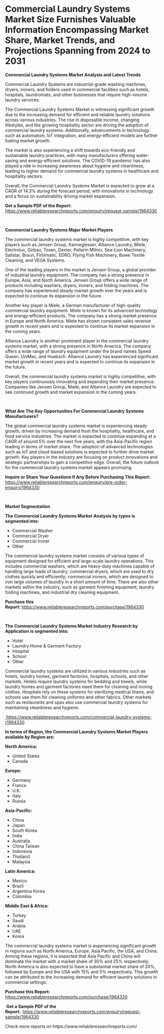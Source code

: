 <p><h1>Commercial Laundry Systems Market Size Furnishes Valuable Information Encompassing Market Share, Market Trends, and Projections Spanning from 2024 to 2031</h1></p><p><strong>Commercial Laundry Systems Market Analysis and Latest Trends</strong></p>
<p><p>Commercial Laundry Systems are industrial-grade washing machines, dryers, ironers, and folders used in commercial facilities such as hotels, hospitals, laundromats, and other businesses that require high-volume laundry services.</p><p>The Commercial Laundry Systems Market is witnessing significant growth due to the increasing demand for efficient and reliable laundry solutions across various industries. The rise in disposable income, changing lifestyles, and the growing hospitality sector are driving the adoption of commercial laundry systems. Additionally, advancements in technology such as automation, IoT integration, and energy-efficient models are further fueling market growth.</p><p>The market is also experiencing a shift towards eco-friendly and sustainable laundry practices, with many manufacturers offering water-saving and energy-efficient solutions. The COVID-19 pandemic has also played a role in increasing awareness about hygiene and cleanliness, leading to higher demand for commercial laundry systems in healthcare and hospitality sectors.</p><p>Overall, the Commercial Laundry Systems Market is expected to grow at a CAGR of 14.3% during the forecast period, with innovations in technology and a focus on sustainability driving market expansion.</p></p>
<p><strong>Get a Sample PDF of the Report:&nbsp;</strong> <a href="https://www.reliableresearchreports.com/enquiry/request-sample/1964330">https://www.reliableresearchreports.com/enquiry/request-sample/1964330</a></p>
<p>&nbsp;</p>
<p><strong>Commercial Laundry Systems Major Market Players</strong></p>
<p><p>The commercial laundry systems market is highly competitive, with key players such as Jensen Group, Kannegiesser, Alliance Laundry, Miele, Electrolux, Girbau, Tosen, Dexter, Pellerin Milnor, Sea-Lion Machinery, Sailstar, Braun, Firbimatic, EDRO, Flying Fish Machinery, Bowe Textile Cleaning, and VEGA Systems.</p><p>One of the leading players in the market is Jensen Group, a global provider of industrial laundry equipment. The company has a strong presence in Europe, Asia, and North America. Jensen Group offers a wide range of products including washers, dryers, ironers, and folding machines. The company has experienced steady market growth over the years and is expected to continue its expansion in the future.</p><p>Another key player is Miele, a German manufacturer of high-quality commercial laundry equipment. Miele is known for its advanced technology and energy-efficient products. The company has a strong market presence in Europe and North America. Miele has shown consistent sales revenue growth in recent years and is expected to continue its market expansion in the coming years.</p><p>Alliance Laundry is another prominent player in the commercial laundry systems market, with a strong presence in North America. The company offers a wide range of laundry equipment under the brand names Speed Queen, UniMac, and Huebsch. Alliance Laundry has experienced significant market growth in recent years and is expected to continue its expansion in the future.</p><p>Overall, the commercial laundry systems market is highly competitive, with key players continuously innovating and expanding their market presence. Companies like Jensen Group, Miele, and Alliance Laundry are expected to see continued growth and market expansion in the coming years.</p></p>
<p>&nbsp;</p>
<p><strong>What Are The Key Opportunities For Commercial Laundry Systems Manufacturers?</strong></p>
<p><p>The global commercial laundry systems market is experiencing steady growth, driven by increasing demand from the hospitality, healthcare, and food service industries. The market is expected to continue expanding at a CAGR of around 5% over the next five years, with the Asia-Pacific region leading in terms of market share. The adoption of advanced technologies such as IoT and cloud-based solutions is expected to further drive market growth. Key players in the industry are focusing on product innovations and strategic partnerships to gain a competitive edge. Overall, the future outlook for the commercial laundry systems market appears promising.</p></p>
<p><strong>Inquire or Share Your Questions If Any Before Purchasing This Report:</strong> <a href="https://www.reliableresearchreports.com/enquiry/pre-order-enquiry/1964330">https://www.reliableresearchreports.com/enquiry/pre-order-enquiry/1964330</a></p>
<p>&nbsp;</p>
<p><strong>Market Segmentation</strong></p>
<p><strong>The Commercial Laundry Systems Market Analysis by types is segmented into:</strong></p>
<p><ul><li>Commercial Washer</li><li>Commercial Dryer</li><li>Commercial Ironer</li><li>Other</li></ul></p>
<p><p>The commercial laundry systems market consists of various types of equipment designed for efficient and large-scale laundry operations. This includes commercial washers, which are heavy-duty machines capable of handling large loads of laundry; commercial dryers, which are used to dry clothes quickly and efficiently; commercial ironers, which are designed to iron large volumes of laundry in a short amount of time. There are also other markets within the industry, such as garment finishing equipment, laundry folding machines, and industrial dry cleaning equipment.</p></p>
<p><strong>Purchase this Report:&nbsp;</strong><a href="https://www.reliableresearchreports.com/purchase/1964330">https://www.reliableresearchreports.com/purchase/1964330</a></p>
<p>&nbsp;</p>
<p><strong>The Commercial Laundry Systems Market Industry Research by Application is segmented into:</strong></p>
<p><ul><li>Hotel</li><li>Laundry Home & Garment Factory</li><li>Hospital</li><li>School</li><li>Other</li></ul></p>
<p><p>Commercial laundry systems are utilized in various industries such as hotels, laundry homes, garment factories, hospitals, schools, and other markets. Hotels require laundry systems for bedding and towels, while laundry homes and garment factories need them for cleaning and ironing clothes. Hospitals rely on these systems for sterilizing medical linens, and schools use them for cleaning uniforms and other fabrics. Other markets such as restaurants and spas also use commercial laundry systems for maintaining cleanliness and hygiene.</p></p>
<p><a href="https://www.reliableresearchreports.com/commercial-laundry-systems-r1964330">&nbsp;https://www.reliableresearchreports.com/commercial-laundry-systems-r1964330</a></p>
<p><strong>In terms of Region, the Commercial Laundry Systems Market Players available by Region are:</strong></p>
<p>
    <p> <strong> North America: </strong>
        <ul>
            <li>United States</li>
            <li>Canada</li>
        </ul>
        </p> 
    <p> <strong> Europe: </strong>
        <ul>
            <li>Germany</li>
            <li>France</li>
            <li>U.K.</li>
            <li>Italy</li>
            <li>Russia</li>
        </ul>
        </p> 
    <p> <strong> Asia-Pacific: </strong>
        <ul>
            <li>China</li>
            <li>Japan</li>
            <li>South Korea</li>
            <li>India</li>
            <li>Australia</li>
            <li>China Taiwan</li>
            <li>Indonesia</li>
            <li>Thailand</li>
            <li>Malaysia</li>
        </ul>
        </p> 
    <p> <strong> Latin America: </strong>
        <ul>
            <li>Mexico</li>
            <li>Brazil</li>
            <li>Argentina Korea</li>
            <li>Colombia</li>
        </ul>
        </p> 
    <p> <strong> Middle East & Africa: </strong>
        <ul>
            <li>Turkey</li>
            <li>Saudi</li>
            <li>Arabia</li>
            <li>UAE</li>
            <li>Korea</li>
        </ul>
    </p>
    </p>
<p><p>The commercial laundry systems market is experiencing significant growth in regions such as North America, Europe, Asia Pacific, the USA, and China. Among these regions, it is expected that Asia Pacific and China will dominate the market with a market share of 35% and 25% respectively. North America is also expected to have a substantial market share of 20%, followed by Europe and the USA with 15% and 5% respectively. This growth can be attributed to the increasing demand for efficient laundry solutions in commercial settings.</p></p>
<p><strong>Purchase this Report: </strong><a href="https://www.reliableresearchreports.com/purchase/1964330">https://www.reliableresearchreports.com/purchase/1964330</a></p>
<p>&nbsp;<strong>Get a Sample PDF of the Report:&nbsp;&nbsp;</strong><a href="https://www.reliableresearchreports.com/enquiry/request-sample/1964330">https://www.reliableresearchreports.com/enquiry/request-sample/1964330</a></p>
<p><strong></strong></p>
<p>Check more reports on https://www.reliableresearchreports.com/</p>